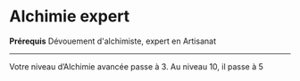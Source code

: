 # Alchimie expert

<p><strong>Prérequis</strong> Dévouement d'alchimiste, expert en Artisanat</p>
<hr>
<p>Votre niveau d’Alchimie avancée passe à 3. Au niveau 10, il passe à 5</p>